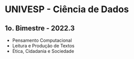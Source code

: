 # UNIVESP - Ciência de Dados

## 1o. Bimestre - 2022.3
- Pensamento Computacional
- Leitura e Produção de Textos
- Ética, Cidadania e Sociedade